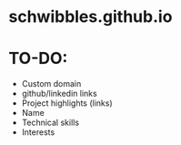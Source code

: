 # schwibbles.github.io </br>

# TO-DO: </br>
- Custom domain
- github/linkedin links
- Project highlights (links)
- Name
- Technical skills
- Interests
